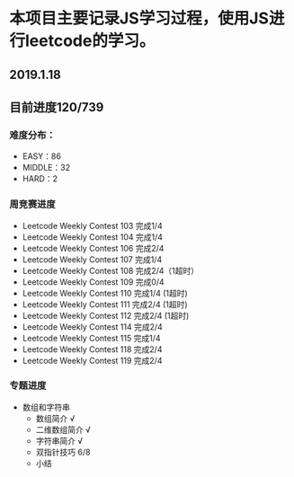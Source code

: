 # 本项目主要记录JS学习过程，使用JS进行leetcode的学习。
## 2019.1.18
## 目前进度120/739
### 难度分布：
* EASY：86
* MIDDLE：32
* HARD：2
### 周竞赛进度
* Leetcode Weekly Contest 103 完成1/4
* Leetcode Weekly Contest 104 完成1/4
* Leetcode Weekly Contest 106 完成2/4
* Leetcode Weekly Contest 107 完成1/4
* Leetcode Weekly Contest 108 完成2/4（1超时）
* Leetcode Weekly Contest 109 完成0/4
* Leetcode Weekly Contest 110 完成1/4 (1超时)
* Leetcode Weekly Contest 111 完成2/4 (1超时)
* Leetcode Weekly Contest 112 完成2/4 (1超时)
* Leetcode Weekly Contest 114 完成2/4
* Leetcode Weekly Contest 115 完成1/4
* Leetcode Weekly Contest 118 完成2/4
* Leetcode Weekly Contest 119 完成2/4
### 专题进度
* 数组和字符串
  * 数组简介 √
  * 二维数组简介 √
  * 字符串简介 √
  * 双指针技巧 6/8
  * 小结
